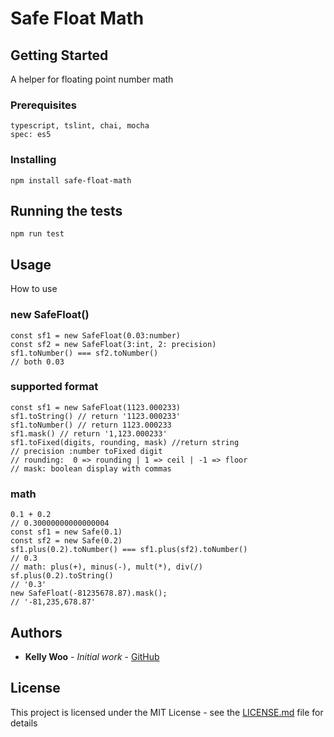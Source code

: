 # Safe Float Math

## Getting Started

A helper for floating point number math

### Prerequisites

```
typescript, tslint, chai, mocha
spec: es5
```

### Installing

```
npm install safe-float-math
```


## Running the tests

```
npm run test
```

## Usage

How to use

### new SafeFloat()
```
const sf1 = new SafeFloat(0.03:number) 
const sf2 = new SafeFloat(3:int, 2: precision)
sf1.toNumber() === sf2.toNumber()
// both 0.03

```

### supported format
```
const sf1 = new SafeFloat(1123.000233)
sf1.toString() // return '1123.000233'
sf1.toNumber() // return 1123.000233
sf1.mask() // return '1,123.000233'
sf1.toFixed(digits, rounding, mask) //return string
// precision :number toFixed digit
// rounding:  0 => rounding | 1 => ceil | -1 => floor
// mask: boolean display with commas
```

### math
```
0.1 + 0.2 
// 0.30000000000000004
const sf1 = new Safe(0.1)
const sf2 = new Safe(0.2)
sf1.plus(0.2).toNumber() === sf1.plus(sf2).toNumber()
// 0.3
// math: plus(+), minus(-), mult(*), div(/)
sf.plus(0.2).toString()
// '0.3'
new SafeFloat(-81235678.87).mask();
// '-81,235,678.87'

```

## Authors

* **Kelly Woo** - *Initial work* - [GitHub](https://github.com/kellywoo)

## License

This project is licensed under the MIT License - see the [LICENSE.md](LICENSE.md) file for details
